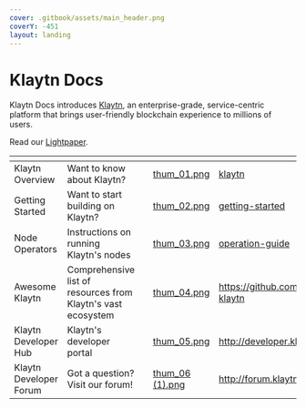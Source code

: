 ```yaml
---
cover: .gitbook/assets/main_header.png
coverY: -451
layout: landing
---
```


# Klaytn Docs

Klaytn Docs introduces [Klaytn](http://klaytn.foundation), an enterprise-grade, service-centric platform that brings user-friendly blockchain experience to millions of users.

Read our [Lightpaper](https://klaytn.foundation/wp-content/uploads/Lightpaper.pdf).

<table data-view="cards"><thead><tr><th></th><th></th><th></th><th data-hidden data-card-cover data-type="files"></th><th data-hidden data-card-target data-type="content-ref"></th></tr></thead><tbody><tr><td>Klaytn Overview</td><td>Want to know about Klaytn?</td><td></td><td><a href=".gitbook/assets/thum_01.png">thum_01.png</a></td><td><a href="klaytn/">klaytn</a></td></tr><tr><td>Getting Started</td><td>Want to start building on Klaytn?</td><td></td><td><a href=".gitbook/assets/thum_02.png">thum_02.png</a></td><td><a href="getting-started/">getting-started</a></td></tr><tr><td>Node Operators</td><td>Instructions on running Klaytn's nodes</td><td></td><td><a href=".gitbook/assets/thum_03.png">thum_03.png</a></td><td><a href="operation-guide/">operation-guide</a></td></tr><tr><td>Awesome Klaytn</td><td>Comprehensive list of resources from Klaytn's vast ecosystem</td><td></td><td><a href=".gitbook/assets/thum_04.png">thum_04.png</a></td><td><a href="https://github.com/klaytn/awesome-klaytn">https://github.com/klaytn/awesome-klaytn</a></td></tr><tr><td>Klaytn Developer Hub</td><td>Klaytn's developer portal</td><td></td><td><a href=".gitbook/assets/thum_05.png">thum_05.png</a></td><td><a href="http://developer.klaytn.foundation">http://developer.klaytn.foundation</a></td></tr><tr><td>Klaytn Developer Forum</td><td>Got a question? Visit our forum!</td><td></td><td><a href=".gitbook/assets/thum_06 (1).png">thum_06 (1).png</a></td><td><a href="http://forum.klaytn.foundation">http://forum.klaytn.foundation</a></td></tr></tbody></table>
